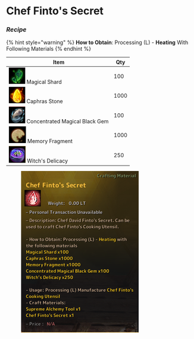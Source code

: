 # Chef Finto's Secret

### _Recipe_

{% hint style="warning" %}
**How to Obtain**: Processing (L) - **Heating** With Following Materials
{% endhint %}

| Item                                                                             | Qty  |
| -------------------------------------------------------------------------------- | ---- |
| ![](../../.gitbook/assets/QQ截图20221102190233.png) Magical Shard                  | 100  |
| ![](../../.gitbook/assets/QQ截图20221102190158.png) Caphras Stone                  | 1000 |
| ![](../../.gitbook/assets/QQ截图20221102190027.png) Concentrated Magical Black Gem | 100  |
| ![](../../.gitbook/assets/QQ截图20221102190344.png) Memory Fragment                | 1000 |
| ![](../../.gitbook/assets/QQ截图20221102190111.png) Witch's Delicacy               | 250  |

<figure><img src="../../.gitbook/assets/unknow1n.png" alt=""><figcaption></figcaption></figure>
